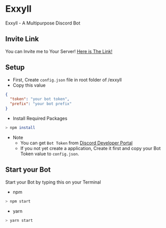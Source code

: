 # Exxyll

Exxyll - A Multipurpose Discord Bot

## Invite Link

You can Invite me to Your Server! [Here is The Link!](https://discord.com/api/oauth2/authorize?client_id=848232775798226996&permissions=4294962679&scope=bot)

## Setup

- First, Create `config.json` file in root folder of /exxyll
- Copy this value

```json
{
  "token": "your bot token",
  "prefix": "your bot prefix"
}
```

- Install Required Packages

```bash
> npm install
```

- Note
  - You can get `Bot Token` from [Discord Developer Portal](https://discord.com/developers/applications)
  - If you not yet create a application, Create it first and copy your Bot Token value to `config.json`.

## Start your Bot

Start your Bot by typing this on your Terminal

- npm

```bash
> npm start
```

- yarn

```bash
> yarn start
```
